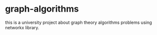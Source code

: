 # graph-algorithms
this is a university project about graph theory algorithms problems using networkx library.



